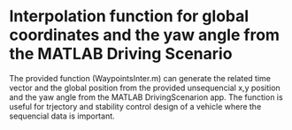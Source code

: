 # Interpolation function for global coordinates and the yaw angle from the MATLAB Driving Scenario

The provided function (WaypointsInter.m) can generate the related time vector and the global position from the provided unsequencial x,y position and the yaw angle from the MATLAB DrivingScenarion app. The function is useful for trjectory and stability control design of a vehicle where the sequencial data is important.
